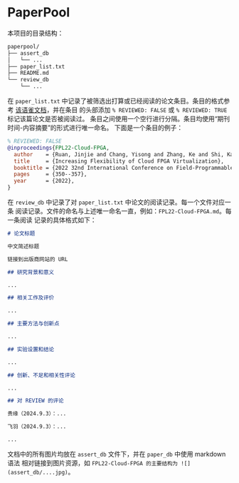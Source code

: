 # PaperPool

本项目的目录结构：

```bash
paperpool/
├── assert_db
│   └── ...
├── paper_list.txt
├── README.md
└── review_db
    └── ...
```

在 `paper_list.txt` 中记录了被筛选出打算或已经阅读的论文条目。条目的格式参考
[该语雀文档](https://serve.yuque.com/mora7e/is769v/ktw12d2c5s9c04mf)，并在条目
的头部添加 `% REVIEWED: FALSE` 或 `% REVIEWED: TRUE` 标记该篇论文是否被阅读过。
条目之间使用一个空行进行分隔。条目均使用“期刊时间-内容摘要”的形式进行唯一命名。
下面是一个条目的例子：

``` bibtex
% REVIEWED: FALSE
@inproceedings{FPL22-Cloud-FPGA,
  author    = {Ruan, Jinjie and Chang, Yisong and Zhang, Ke and Shi, Kan and Chen, Mingyu and Bao, Yungang},
  title     = {Increasing Flexibility of Cloud FPGA Virtualization},
  booktitle = {2022 32nd International Conference on Field-Programmable Logic and Applications (FPL)},
  pages     = {350--357},
  year      = {2022},
}
```

在 `review_db` 中记录了对 `paper_list.txt` 中论文的阅读记录。每一个文件对应一条
阅读记录。文件的命名与上述唯一命名一直，例如：`FPL22-Cloud-FPGA.md`。每一条阅读
记录的具体格式如下：

``` markdown
# 论文标题

中文简述标题

链接到出版商网站的 URL

## 研究背景和意义

...

## 相关工作及评价

...

## 主要方法与创新点

...

## 实验设置和结论

...

## 创新、不足和相关性评论

...

## 对 REVIEW 的评论

贵缘（2024.9.3）：...

飞羽（2024.9.3）：...

...
```

文档中的所有图片均放在 `assert_db` 文件下，并在 `paper_db` 中使用 markdown 语法
相对链接到图片资源，如 `FPL22-Cloud-FPGA 的主要结构为 ![](assert_db/....jpg)`。
